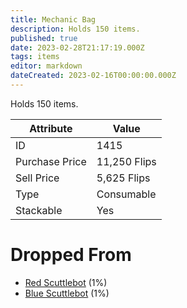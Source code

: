 ```yaml
---
title: Mechanic Bag
description: Holds 150 items.
published: true
date: 2023-02-28T21:17:19.000Z
tags: items
editor: markdown
dateCreated: 2023-02-16T00:00:00.000Z
---
```


Holds 150 items.

|Attribute|Value|
|-|-|
|ID|1415|
|Purchase Price|11,250 Flips|
|Sell Price|5,625 Flips|
|Type|Consumable|
|Stackable|Yes|


# Dropped From
 * [Red Scuttlebot](/monsters/red-scuttlebot) (1%)
 * [Blue Scuttlebot](/monsters/blue-scuttlebot) (1%)
